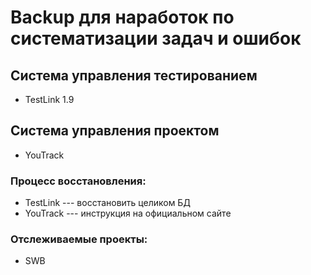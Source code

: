 # Backup для наработок по систематизации задач и ошибок

## Система управления тестированием
- TestLink 1.9

## Система управления проектом
- YouTrack


### Процесс восстановления:
- TestLink --- восстановить целиком БД
- YouTrack --- инструкция на официальном сайте


### Отслеживаемые проекты: 
- SWB



